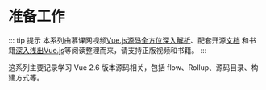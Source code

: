 # 准备工作

::: tip 提示
本系列由慕课网视频[Vue.js源码全方位深入解析](https://coding.imooc.com/class/228.html)、配套开源[文档](https://ustbhuangyi.github.io/vue-analysis/) 和书籍[深入浅出Vue.js](https://www.ituring.com.cn/book/2675)等阅读整理而来，请支持正版视频和书籍。
:::

这系列主要记录学习 Vue 2.6 版本源码相关，包括 flow、Rollup、源码目录、构建方式等。
